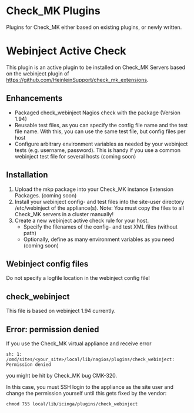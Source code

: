 # Check_MK Plugins

Plugins for Check_MK either based on existing plugins, or newly written.

# Webinject Active Check
This plugin is an active plugin to be installed on Check_MK Servers based on the webinject plugin of https://github.com/HeinleinSupport/check_mk_extensions.  

## Enhancements
- Packaged check_webinject Nagios check with the package (Version 1.94)
- Reusable test files, as you can specify the config file name and the test file name. With this, you can use the same test file, but config files per host
- Configure arbitrary environment variables as needed by your webinject tests (e.g. username, password). This is handy if you use a common webinject test file for several hosts (coming soon)

## Installation
1. Upload the mkp package into your Check_MK instance Extension Packages.  (coming soon)
2. Install your webinject config- and test files into the site-user directory /etc/webinject of the appliance(s).
   Note: You must copy the files to all Check_MK servers in a cluster manually!
3. Create a new webinject active check rule for your host. 
    - Specify the filenames of the config- and test XML files (without path)   
    - Optionally, define as many environment variables as you need (coming soon)

## Webinject config files
Do not specify a logfile location in the webinject config file!

## check_webinject
This file is based on webinject 1.94 currently.

## Error: permission denied
If you use the Check_MK virtual appliance and receive error
```
sh: 1: /omd/sites/<your_site>/local/lib/nagios/plugins/check_webinject: Permission denied
```
you might be hit by Check_MK bug CMK-320.

In this case, you must SSH login to the appliance as the site user and change the permission yourself until this gets fixed by the vendor:
```
chmod 755 local/lib/icinga/plugins/check_webinject
```
